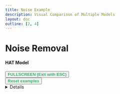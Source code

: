 ```yaml
---
title: Noise Example
description: Visual Comparison of Multiple Models
layout: doc
outline: [2, 4]
---
```


<!-- <script setup lang="ts">
import ImageSliderGithub from './components/imageslidergithub.vue' // the vue image slider example comparison component -->

<script setup>
import ImageSliderLocal from './components/imagesliderlocal.vue' // the vue image slider example comparison component

//HTML5 Fullscreen API
const fullscreenEnabled = document.fullscreenEnabled; //check if fullscreen is possible
function enterFullscreen(elementName) {
  var element = document.getElementById(elementName);
  if(element.requestFullscreen) {
    element.requestFullscreen();
  } else if(element.msRequestFullscreen) {      // for IE11 (remove June 15, 2022)
    element.msRequestFullscreen();
  } else if(element.webkitRequestFullscreen) {  // iOS Safari
    element.webkitRequestFullscreen();
  }
}

// reset button, to keep it simple this will reset all examples. This is simply because when entering fullscreen mode, dragging/moving the image out of view, and pressing esc, the image will have 'vanished' (not in view anymore) so i thought id add a reset button
import { ref } from 'vue';
const componentKey = ref(0);

const forceRerender = () => {
  componentKey.value += 1;
};
</script>

# Noise Removal 
<!-- If you want the filterable version of this page where you can type and search for specific models then head on to the [filterable models page](./multimodelsfilterable.md), be aware that it takes a while to load so you need to be patient.

This page contains the full examples of images that have been upscaled with multiple different models for you to visually compare the outputs of these models against each other. If you would like to see a smaller selection, head on over to my [favorites page](./favorites.md).

Here I demonstrate how I was comparing different model outputs with each other, it features my oldest example which included only around 20 universal upscaling models. The examples on this page are newer and now contain some 300+ outputs in comparison.

<iframe width="100%" height="315" src="https://www.youtube.com/embed/0TYRDmQ5LZk" title="YouTube video player" frameborder="0" allow="accelerometer; autoplay; clipboard-write; encrypted-media; gyroscope; picture-in-picture" allowfullscreen></iframe> -->

<!-- ## Examples

These examples feature 300+ model ouputs and display all of my generated output from the respective github folder. Bear in mind that some of these models serve a different purpose than upscaling, like for example some 1x denoising models. You find the links to the input image and all the generated outputs in the 'Details' Section beneath each example, in case you wanted to do your own upscaling comparison.

> Example Controls: Left mouse button to drag the image or to move the slider, mouse wheel to zoom in, right mouse button to toggle left model on/off, releasing middle mouse button will activate a short flicker test for the left side of the slider. Do not work on mobile. -->


<!-- <br/> -->

<!-- #### Lala

<div id="lalaExample">
<ImageSliderGithub :key="componentKey" inputImageURL='https://raw.githubusercontent.com/ksismanis/upscale/main/sources/input/lala.jpg' relativePathOutputFolder='output/lala' />
</div>
<button v-if="fullscreenEnabled" @click="enterFullscreen('lalaExample')" style="color:mediumseagreen;"><strong>FULLSCREEN (Exit with ESC)</strong></button><br/>
<button v-if="fullscreenEnabled" @click="forceRerender()" style="color:mediumseagreen;"><strong>Reset examples</strong></button>  
<br/> 

<details>
  <summary>Details</summary>Z@Q9C3A%5NoU
  <p>

Input Image: 480x320 pixels

Input Image: [Image](https://github.com/Phhofm/upscale/blob/main/sources/input/photos/buddy.jpg)

Output Images: [Github Folder](https://github.com/Phhofm/upscale/tree/main/sources/output/lossless/photos/buddy)

  </p>
</details>   -->

 #### HAT Model 

<!-- <div id="example">
<ImageSliderGithub :key="componentKey" inputImageURL='https://raw.githubusercontent.com/ksismanis/upscale/main/sources/input/lala.jpg' relativePathOutputFolder='output/lala' />
</div>
<button v-if="fullscreenEnabled" @click="enterFullscreen('example')" style="color:mediumseagreen;"><strong>FULLSCREEN (Exit with ESC)</strong></button><br/>
<button v-if="fullscreenEnabled" @click="forceRerender()" style="color:mediumseagreen;"><strong>Reset examples</strong></button>  
<br/> 

<details>
  <summary>Details</summary>
  <p>

 Input Image: 480x320 pixels 

Input Image: [Image](https://github.com/ksismanis/upscale/blob/main/sources/input/lala.jpg)

Output Images: [Github Folder](https://github.com/ksismanis/upscale/tree/main/sources/output/lala)

  </p>
</details>    -->

<div id="example2">
<ImageSliderLocal inputImage='/upscale/sources/input/lala.jpg' localFolder='output/lala' />
</div>
<button v-if="fullscreenEnabled" @click="enterFullscreen('example')" style="color:mediumseagreen;"><strong>FULLSCREEN (Exit with ESC)</strong></button><br/>
<button v-if="fullscreenEnabled" @click="forceRerender()" style="color:mediumseagreen;"><strong>Reset examples</strong></button>  
<br/> 

<details>
  <summary>Details</summary>
  <p>

 Input Image: 480x320 pixels 

Input Image: [Image](https://github.com/ksismanis/upscale/blob/main/sources/input/lala.jpg)

Output Images: [Github Folder](https://github.com/ksismanis/upscale/tree/main/sources/output/lala)

  </p>
</details>









